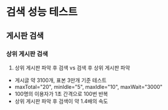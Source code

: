 # 검색 성능 테스트

## 게시판 검색

### 상위 게시판 검색

1. 상위 게시판 파악 후 검색 vs 검색 후 상위 게시판 파악

-   게시글 약 3100개, 표본 3만개 기준 테스트
-   maxTotal="20", minIdle="5", maxIdle="10", maxWait="3000"
-   100명의 이용자가 1초 간격으로 100번 반복
-   상위 게시판 파악 후 검색이 약 1.4배의 속도
